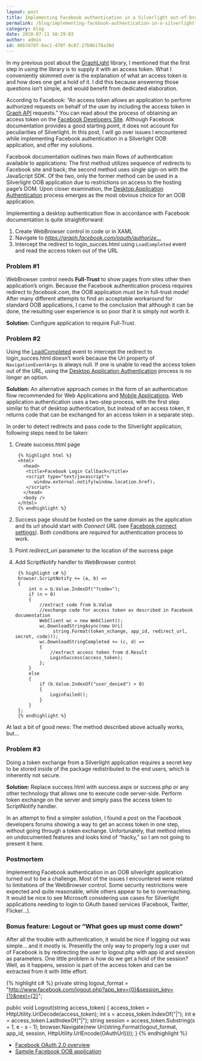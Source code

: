 ```yaml
---
layout: post
title: Implementing Facebook authentication in a Silverlight out-of-browser application
permalink: /blog/implementing-facebook-authentication-in-a-silverlight-application
category: blog
date: 2010-07-11 10:29:03
author: admin
id: 40b7d78f-0ac1-470f-8c87-27b0b178a38d
---
```


In my previous post about the <a href="/blog/graphlight-lightweight-facebook-library-for-silverlight">GraphLight</a> library,
I mentioned that the first step in using the library is to supply it with an access token.
What I conveniently skimmed over is the explanation of what an access token is and how
does one get a hold of it. I did this because answering those questions isn’t simple,
and would benefit from dedicated elaboration.

According to Facebook: “An access token allows an application to perform authorized
requests on behalf of the user by including the access token in <a href="http://developers.facebook.com/api">Graph API</a> requests.”
You can read about the process of obtaining an access token on the <a href="http://developers.facebook.com/docs/authentication/">Facebook Developers Site</a>.
Although Facebook documentation provides a good starting point, it does not account
for peculiarities of Silverlight. In this post, I will go over issues I encountered
while implementing Facebook authentication in a Silverlight OOB application, and
offer my solutions.

Facebook documentation outlines two main flows of authentication available to
applications: The first method utilizes sequence of redirects to Facebook site and
back; the second method uses single sign-on with the JavaScript SDK. Of the two,
only the former method can be used in a Silverlight OOB application due to
restrictions on access to the hosting page’s DOM. Upon closer examination,
the <a href="http://developers.facebook.com/docs/authentication/desktop">Desktop Application Authentication</a>
process emerges as the most obvious choice for an OOB application.

Implementing a desktop authentication flow in accordance with Facebook documentation
is quite straightforward:

1. Create WebBrowser control in code or in XAML
2. Navigate to *https://graph.facebook.com/oauth/authorize…*
3. Intercept the redirect to login_succes.html using `LoadCompleted` event and read the
   access token out of the URL

### Problem #1

WebBrowser control needs **Full-Trust** to show pages from sites other then application’s
origin. Because the Facebook authentication process requires redirect to _facebook.com_,
the OOB application must be in full-trust mode! After many different attempts to find an
acceptable workaround for standard OOB applications, I came to the conclusion that
although it can be done, the resulting user experience is so poor that it is simply not
worth it.

**Solution:** Configure application to require Full-Trust.

### Problem #2

Using the <a href="http://msdn.microsoft.com/en-us/library/system.windows.controls.webbrowser.loadcompleted(VS.95).aspx">LoadCompleted</a>
event to intercept the redirect to login_succes.html doesn’t work because the Uri property
of `NavigationEventArgs` is always null. If one is unable to read the access token out of
the URL, using the <a href="http://developers.facebook.com/docs/authentication/desktop">Desktop Application Authentication</a>
process is no longer an option.

**Solution:** An alternative approach comes in the form of an authentication flow
recommended for Web Applications and <a href="http://developers.facebook.com/docs/guides/mobile#auth">Mobile Applications</a>.
Web application authentication uses a two-step process, with the first step similar
to that of desktop authentication, but instead of an access token, it returns code
that can be exchanged for an access token in a separate step.

In order to detect redirects and pass code to the Silverlight application, following
steps need to be taken:

1. Create success.html page

		{% highlight html %}
		<html>
		  <head>
		   <title>Facebook Login Callback</title>
		   <script type="text/javascript">
		      window.external.notify(window.location.href);
		   </script>
		  </head>
		  <body />
		</html>
		{% endhighlight %}

2. Success page should be hosted on the same domain as the application and its url
should start with _Connect URL_ (see <a href="http://wiki.developers.facebook.com/index.php/Creating_a_Platform_Application">Facebook connect settings</a>).
Both conditions are <i>required</i> for authentication process to work.

3. Point *redirect_uri* parameter to the location of the success page

4. Add ScriptNotify handler to WebBrowser control:

		{% highlight c# %}
		browser.ScriptNotify += (a, b) =>
		{
		    int n = b.Value.IndexOf("?code=");
		    if (n > 0)
		    {
		        //extract code from b.Value
		        //exchange code for access token as described in Facebook documentation
		        WebClient wc = new WebClient();
		        wc.DownloadStringAsync(new Uri(
		             string.Format(token_xchange, app_id, redirect_url, secret, code)));
		        wc.DownloadStringCompleted += (c, d) =>
		        {
		            //extract access token from d.Result
		            LoginSuccess(access_token);
		        };
		    }
		    else
		    {
		        if (b.Value.IndexOf("user_denied") > 0)
		        {
		            LoginFailed();
		        }
		    }
		};
		{% endhighlight %}

At last a bit of good news: The method described above actually works, but…

### Problem #3

Doing a token exchange from a Silverlight application requires a secret key
to be stored inside of the package redistributed to the end users, which is
inherently not secure.

**Solution:** Replace success.html with success.aspx or success.php or any
other technology that allows one to execute code server-side. Perform token
exchange on the server and simply pass the access token to ScriptNotify
handler.

<aside>
In an attempt to find a simpler solution, I found a post on the Facebook
developers forums showing a way to get an access token in one step, without
going through a token exchange. Unfortunately, that method relies on
undocumented features and looks kind of “hacky,” so I am not going to
present it here.
</aside>

### Postmortem

Implementing Facebook authentication in an OOB silverlight application
turned out to be a challenge. Most of the issues I encountered were related
to limitations of the WebBrowser control. Some security restrictions were
expected and quite reasonable, while others appear to be to overreaching.
It would be nice to see Microsoft considering use cases for Silverlight
applications needing to login to OAuth based services (Facebook, Twitter,
Flicker…).

### Bonus feature: Logout or “What goes up must come down“

After all the trouble with authentication, it would be nice if logging out
was simple… and it mostly is. Presently the only way to properly log a user
out of Facebook is by redirecting the user to logout.php with app id and
session as parameters. One little problem is how do we get a hold of the
session? Well, as it happens, session is part of the access token and can
be extracted from it with little effort.

{% highlight c# %}
private string logout_format = 
    "http://www.facebook.com/logout.php?app_key={0}&session_key={1}&next={2}";

public void Logout(string access_token)
{
    access_token = HttpUtility.UrlDecode(access_token);
    int s = access_token.IndexOf("|");
    int e = access_token.LastIndexOf("|");
    string session = access_token.Substring(s + 1, e - s - 1);
    browser.Navigate(new Uri(string.Format(logout_format, app_id,
        session, HttpUtility.UrlEncode(OAuthUrl))));
}
{% endhighlight %}

* <a href="http://developers.facebook.com/docs/authentication/">Facebook OAuth 2.0 overview</a>
* <a href="http://dl.dropbox.com/u/3528765/samples/graph.html">Sample Facebook OOB application</a>
